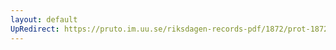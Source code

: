 ```yaml
---
layout: default
UpRedirect: https://pruto.im.uu.se/riksdagen-records-pdf/1872/prot-1872--ak--313/prot-1872--ak--313_061.pdf
---
```

